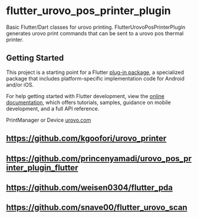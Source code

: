 # flutter_urovo_pos_printer_plugin

Basic Flutter/Dart classes for urovo printing. FlutterUrovoPosPrinterPlugin generates urovo print commands that can be sent to a urovo pos thermal printer.

## Getting Started

This project is a starting point for a Flutter
[plug-in package](https://flutter.dev/developing-packages/),
a specialized package that includes platform-specific implementation code for
Android and/or iOS.

For help getting started with Flutter development, view the
[online documentation](https://flutter.dev/docs), which offers tutorials,
samples, guidance on mobile development, and a full API reference.

PrintManager or Device [urovo.com](https://www.urovo.com/developer/android/device/PrinterManager.html)

## https://github.com/kgoofori/urovo_printer
## https://github.com/princenyamadi/urovo_pos_printer_plugin_flutter
## https://github.com/weisen0304/flutter_pda
## https://github.com/snave00/flutter_urovo_scan